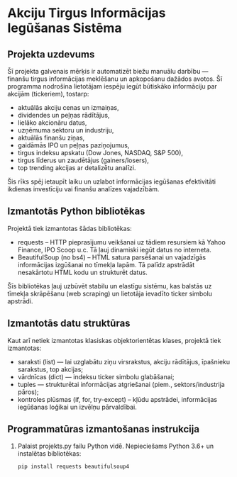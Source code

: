 # Akciju Tirgus Informācijas Iegūšanas Sistēma

## Projekta uzdevums

Šī projekta galvenais mērķis ir automatizēt biežu manuālu darbību — finanšu tirgus informācijas meklēšanu un apkopošanu dažādos avotos. Šī programma nodrošina lietotājam iespēju iegūt būtiskāko informāciju par akcijām (tickeriem), tostarp:

- aktuālās akciju cenas un izmaiņas,
- dividendes un peļņas rādītājus,
- lielāko akcionāru datus,
- uzņēmuma sektoru un industriju,
- aktuālās finanšu ziņas,
- gaidāmās IPO un peļņas paziņojumus,
- tirgus indeksu apskatu (Dow Jones, NASDAQ, S&P 500),
- tirgus līderus un zaudētājus (gainers/losers),
- top trending akcijas ar detalizētu analīzi.

Šis rīks spēj ietaupīt laiku un uzlabot informācijas iegūšanas efektivitāti ikdienas investīciju vai finanšu analīzes vajadzībām.

## Izmantotās Python bibliotēkas

Projektā tiek izmantotas šādas bibliotēkas:

- requests – HTTP pieprasījumu veikšanai uz tādiem resursiem kā Yahoo Finance, IPO Scoop u.c. Tā ļauj dinamiski iegūt datus no interneta.
- BeautifulSoup (no bs4) – HTML satura parsēšanai un vajadzīgās informācijas izgūšanai no tīmekļa lapām. Tā palīdz apstrādāt nesakārtotu HTML kodu un strukturēt datus.

Šīs bibliotēkas ļauj uzbūvēt stabilu un elastīgu sistēmu, kas balstās uz tīmekļa skrāpēšanu (web scraping) un lietotāja ievadīto ticker simbolu apstrādi.

## Izmantotās datu struktūras

Kaut arī netiek izmantotas klasiskas objektorientētas klases, projektā tiek izmantotas:

- saraksti (list) — lai uzglabātu ziņu virsrakstus, akciju rādītājus, īpašnieku sarakstus, top akcijas;
- vārdnīcas (dict) — indeksu ticker simbolu glabāšanai;
- tuples — strukturētai informācijas atgriešanai (piem., sektors/industrija pāros);
- kontroles plūsmas (if, for, try-except) – kļūdu apstrādei, informācijas iegūšanas loģikai un izvēlņu pārvaldībai.

## Programmatūras izmantošanas instrukcija

1. Palaist projekts.py failu Python vidē.
   Nepieciešams Python 3.6+ un instalētas bibliotēkas:
   ```bash
   pip install requests beautifulsoup4
